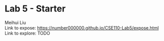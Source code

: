# Lab 5 - Starter
Meihui Liu \
Link to expose: https://number000000.github.io/CSE110-Lab5/expose.html \
Link to explore: TODO
